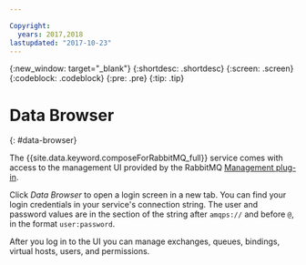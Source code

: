 ```yaml
---

Copyright:
  years: 2017,2018
lastupdated: "2017-10-23"
---
```


{:new_window: target="_blank"}
{:shortdesc: .shortdesc}
{:screen: .screen}
{:codeblock: .codeblock}
{:pre: .pre}
{:tip: .tip}

# Data Browser
{: #data-browser}

The {{site.data.keyword.composeForRabbitMQ_full}} service comes with access to the management UI provided by the RabbitMQ [Management plug-in](https://www.rabbitmq.com/management.html).

Click _Data Browser_ to open a login screen in a new tab. You can find your login credentials in your service's connection string. The user and password values are in the section of the string after `amqps://` and before `@`, in the format `user:password`.

After you log in to the UI you can manage exchanges, queues, bindings, virtual hosts, users, and permissions. 
